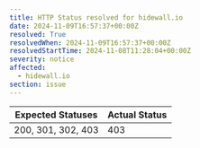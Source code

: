 ```yaml
---
title: HTTP Status resolved for hidewall.io
date: 2024-11-09T16:57:37+00:00Z
resolved: True
resolvedWhen: 2024-11-09T16:57:37+00:00Z
resolvedStartTime: 2024-11-08T11:28:04+00:00Z
severity: notice
affected:
  - hidewall.io
section: issue
---
```


| Expected Statuses | Actual Status  |
|-------------------|----------------|
| 200, 301, 302, 403 | 403 |
